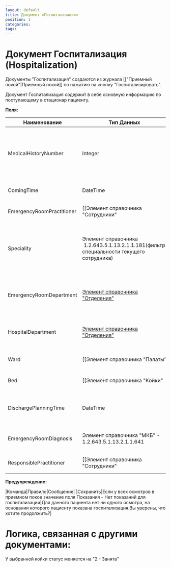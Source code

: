 ```yaml
---
layout: default
title: Документ «Госпитализация»
position: 1
categories: 
tags: 
---
```


# Документ Госпитализация (Hospitalization)

Документы "Госпитализация" создаются из журнала [["Приемный покой"|Приемный покой]] по нажатию на кнопку "Госпитализировать".

Документ Госпитализация содержит в себе основную информацию по поступающему в стационар пациенту.

**Поля:**

|Наименование|Тип Данных|Заголовок|Описание|Множественность|Видимость|Автозаполнение|
|------------|----------|---------|--------|---------------|---------|--------------|
|MedicalHistoryNumber|Integer|Номер истории болезни|Номер истории болезни|[1..1]| |Заполняется автоматически порядковым номером очередной госпитализации. 01.01 00:00 каждого года нумерация карт начинается заново.|
|ComingTime|DateTime|Дата и время поступления|Дата и время поступления|[1..1]| |Автоматически заполняется сегодняшним числом.|
|EmergencyRoomPractitioner|[[Элемент справочника "Сотрудники"|Ведение журнала "Сотрудники"]]|Сотрудник приемного отделения |Сотрудник приемного отделения |[1..1]| |Автоматически заполняется сотрудником, зашедшим в систему|
|Speciality|Элемент справочника  1.2.643.5.1.13.2.1.1.181(фильтр: специальности текущего сотрудника)|Специальность|Специальность врача приемного отделения|[1..1]| |Автоматически заполняется специальностью сотрудника, выбранного в поле "Сотрудник приемного отделения "|
|EmergencyRoomDepartment|[Элемент справочника "Отделения"](http://confluence.infinnity.lan/pages/viewpage.action?pageId=49250352)|Отделение приемного покоя|Отделение, в котором принимают пациента в текущий момент|[1..1]| |Заполняется автоматически отделением сотрудника, зашедшего в систему.|
|HospitalDepartment|[Элемент справочника "Отделения"](http://confluence.infinnity.lan/pages/viewpage.action?pageId=49250352)|Отделение стационара|Отделение, куда направляют пациента на лечение|[1..1]| | |
|Ward|[[Элемент справочника "Палаты"|Документ "Палата"]]|Палата|Палата, в которую распределяют пациента|[1..1]| | |
|Bed|[[Элемент справочника "Койки"|Документ Койка]]|Койка|Койка, на которую распределяют пациента|[1..1]| | |
|DischargePlanningTime|DateTime|Плановая дата выписки|Дата, в которую планируют выписать пациента|[1..1]| | |
|EmergencyRoomDiagnosis|Элемент справочника "МКБ" - 1.2.643.5.1.13.2.1.1.641|Диагноз приемного покоя|Диагноз, поставленный в приемном покое|[1..1]| | |
|ResponsiblePractitioner|[[Элемент справочника "Сотрудники"|Ведение журнала "Сотрудники"]]|Лечащий врач|Врач, который в дальнейшем будет лечить пациента|[1..1]| | |

**Предупреждение:**

|Команда|Правило|Сообщение|
|Сохранить|Если у всех осмотров в приемном покое значение поля Показания - Нет показаний для госпитализации|Для данного пациента нет ни одного осмотра, на основании которого пациенту показана госпитализация.Вы уверены, что хотите продолжить?|

# Логика, связанная с другими документами:

У выбранной койки статус меняется на "2 - Занята"

